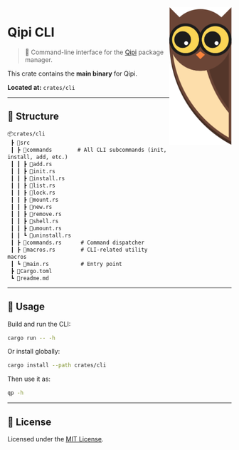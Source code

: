 <img src="../../.github/logo.png" width="140" align="right" />

# Qipi CLI

> 🧰 Command-line interface for the [Qipi](https://github.com/qipkg/qipi) package manager.

This crate contains the **main binary** for Qipi.

**Located at:** `crates/cli`

---

## 📂 Structure

```text
📦crates/cli
 ┣ 📂src
 ┃ ┣ 📂commands        # All CLI subcommands (init, install, add, etc.)
 ┃ ┃ ┣ 📜add.rs
 ┃ ┃ ┣ 📜init.rs
 ┃ ┃ ┣ 📜install.rs
 ┃ ┃ ┣ 📜list.rs
 ┃ ┃ ┣ 📜lock.rs
 ┃ ┃ ┣ 📜mount.rs
 ┃ ┃ ┣ 📜new.rs
 ┃ ┃ ┣ 📜remove.rs
 ┃ ┃ ┣ 📜shell.rs
 ┃ ┃ ┣ 📜umount.rs
 ┃ ┃ ┗ 📜uninstall.rs
 ┃ ┣ 📜commands.rs      # Command dispatcher
 ┃ ┣ 📜macros.rs        # CLI-related utility macros
 ┃ ┗ 📜main.rs          # Entry point
 ┣ 📜Cargo.toml
 ┗ 📜readme.md
```

---

## 🚀 Usage

Build and run the CLI:

```bash
cargo run -- -h
```

Or install globally:

```bash
cargo install --path crates/cli
```

Then use it as:

```bash
qp -h
```

---

## 📄 License

Licensed under the [MIT License](../../license).